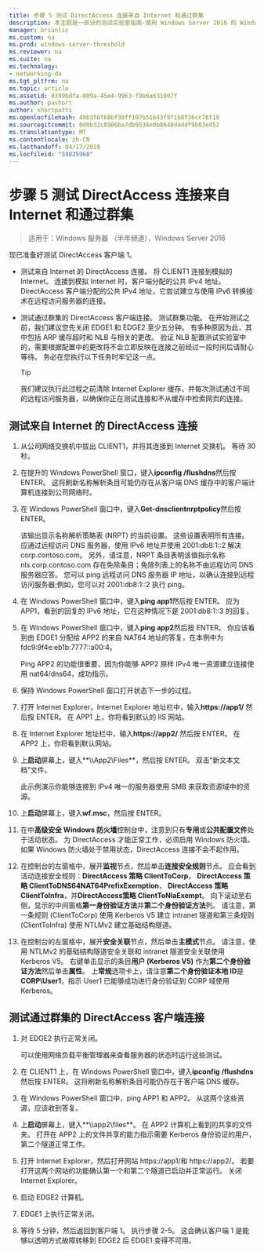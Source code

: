 ```yaml
---
title: 步骤 5 测试 DirectAccess 连接来自 Internet 和通过群集
description: 本主题是一部分的测试实验室指南-使用 Windows Server 2016 的 Windows NLB 的群集中演示 DirectAccess
manager: brianlic
ms.custom: na
ms.prod: windows-server-threshold
ms.reviewer: na
ms.suite: na
ms.technology:
- networking-da
ms.tgt_pltfrm: na
ms.topic: article
ms.assetid: 8399bdfa-809a-45e4-9963-f9b6a631007f
ms.author: pashort
author: shortpatti
ms.openlocfilehash: 49b3f6f68bf30ff197b51643f9f1b8f36cc76f19
ms.sourcegitcommit: 0d0b32c8986ba7db9536e0b8648d4ddf9b03e452
ms.translationtype: MT
ms.contentlocale: zh-CN
ms.lasthandoff: 04/17/2019
ms.locfileid: "59825968"
---
```

# <a name="step-5-test-directaccess-connectivity-from-the-internet-and-through-the-cluster"></a>步骤 5 测试 DirectAccess 连接来自 Internet 和通过群集

>适用于：Windows 服务器 （半年频道），Windows Server 2016

现已准备好测试 DirectAccess 客户端 1。  
  
- 测试来自 Internet 的 DirectAccess 连接。 将 CLIENT1 连接到模拟的 Internet。 连接到模拟 Internet 时，客户端分配的公共 IPv4 地址。 DirectAccess 客户端分配的公共 IPv4 地址，它尝试建立与使用 IPv6 转换技术在远程访问服务器的连接。  
  
- 测试通过群集的 DirectAccess 客户端连接。 测试群集功能。 在开始测试之前，我们建议您先关闭 EDGE1 和 EDGE2 至少五分钟。 有多种原因为此，其中包括 ARP 缓存超时和 NLB 与相关的更改。 验证 NLB 配置测试实验室中的，需要根据配置中的更改将不会立即反映在连接之前经过一段时间后请耐心等待。 务必在您执行以下任务时牢记这一点。  
  
    > [!TIP]  
    > 我们建议执行此过程之前清除 Internet Explorer 缓存，并每次测试通过不同的远程访问服务器，以确保你正在测试连接和不从缓存中检索网页的连接。  
  
## <a name="test-directaccess-connectivity-from-the-internet"></a>测试来自 Internet 的 DirectAccess 连接  
  
1.  从公司网络交换机中拔出 CLIENT1，并将其连接到 Internet 交换机。 等待 30 秒。  
  
2.  在提升的 Windows PowerShell 窗口，键入**ipconfig /flushdns**然后按 ENTER。 这将刷新名称解析条目可能仍存在从客户端 DNS 缓存中的客户端计算机连接到公司网络时。  
  
3.  在 Windows PowerShell 窗口中，键入**Get-dnsclientnrptpolicy**然后按 ENTER。  
  
    该输出显示名称解析策略表 (NRPT) 的当前设置。 这些设置表明所有连接。 应通过远程访问 DNS 服务器，使用 IPv6 地址并使用 2001:db8:1::2 解决 corp.contoso.com。 另外，请注意，NRPT 条目表明该值指示名称 nls.corp.contoso.com 存在免除条目；免除列表上的名称不由远程访问 DNS 服务器应答。 您可以 ping 远程访问 DNS 服务器 IP 地址，以确认连接到远程访问服务器;例如，您可以对 2001:db8:1::2 执行 ping。  
  
4.  在 Windows PowerShell 窗口中，键入**ping app1**然后按 ENTER。 应为 APP1，看到的回复的 IPv6 地址，它在这种情况下是 2001:db8:1::3 的回复。  
  
5.  在 Windows PowerShell 窗口中，键入**ping app2**然后按 ENTER。 你应该看到由 EDGE1 分配给 APP2 的来自 NAT64 地址的答复，在本例中为 fdc9:9f4e:eb1b:7777::a00:4。  
  
    Ping APP2 的功能很重要，因为你能够 APP2 原样 IPv4 唯一资源建立连接使用 nat64/dns64，成功指示。  
  
6.  保持 Windows PowerShell 窗口打开状态下一步的过程。  
  
7.  打开 Internet Explorer，Internet Explorer 地址栏中，输入**https://app1/** 然后按 ENTER。 在 APP1 上，你将看到默认的 IIS 网站。  
  
8.  在 Internet Explorer 地址栏中，输入**https://app2/** 然后按 ENTER。 在 APP2 上，你将看到默认网站。  
  
9. 上**启动**屏幕上，键入**\\\App2\Files**，然后按 ENTER。 双击“新文本文档”文件。  
  
    此示例演示你能够连接到 IPv4 唯一的服务器使用 SMB 来获取资源域中的资源。  
  
10. 上**启动**屏幕上，键入**wf.msc**，然后按 ENTER。  
  
11. 在中**高级安全 Windows 防火墙**控制台中，注意到只有**专用**或**公共配置文件**处于活动状态。 为 DirectAccess 才能正常工作，必须启用 Windows 防火墙。 如果 Windows 防火墙处于禁用状态，DirectAccess 连接不会不起作用。  
  
12. 在控制台的左窗格中，展开**监视**节点，然后单击**连接安全规则**节点。 应会看到活动连接安全规则：**DirectAccess 策略 ClientToCorp**， **DirectAccess 策略 ClientToDNS64NAT64PrefixExemption**， **DirectAccess 策略 ClientToInfra**，并**DirectAccess策略 ClientToNlaExempt**。 向下滚动至右侧，显示的中间窗格**第一身份验证方法**并**第二个身份验证方法**列。 请注意，第一条规则 (ClientToCorp) 使用 Kerberos V5 建立 intranet 隧道和第三条规则 (ClientToInfra) 使用 NTLMv2 建立基础结构隧道。  
  
13. 在控制台的左窗格中，展开**安全关联**节点，然后单击**主模式**节点。 请注意，使用 NTLMv2 的基础结构隧道安全关联和 intranet 隧道安全关联使用 Kerberos V5。 右键单击显示的条目**用户 (Kerberos V5)** 作为**第二个身份验证方法**然后单击**属性**。 上**常规**选项卡上，请注意**第二个身份验证本地 ID**是**CORP\User1**，指示 User1 已能够成功进行身份验证到 CORP 域使用Kerberos。  
  
## <a name="test-directaccess-client-connectivity-through-the-cluster"></a>测试通过群集的 DirectAccess 客户端连接  
  
1.  对 EDGE2 执行正常关闭。  
  
    可以使用网络负载平衡管理器来查看服务器的状态时运行这些测试。  
  
2.  在 CLIENT1 上，在 Windows PowerShell 窗口中，键入**ipconfig /flushdns**然后按 ENTER。 这将刷新名称解析条目可能仍存在于客户端 DNS 缓存。  
  
3.  在 Windows PowerShell 窗口中，ping APP1 和 APP2。 从这两个这些资源，应该收到答复。  
  
4.  上**启动**屏幕上，键入**\\\app2\files**。 在 APP2 计算机上看到的共享的文件夹。 打开在 APP2 上的文件共享的能力指示需要 Kerberos 身份验证的用户，第二个隧道正常工作。  
  
5.  打开 Internet Explorer，然后打开网站 https://app1/和 https://app2/。 若要打开这两个网站的功能确认第一个和第二个隧道已启动并正常运行。 关闭 Internet Explorer。  
  
6.  启动 EDGE2 计算机。  
  
7.  EDGE1 上执行正常关闭。  
  
8.  等待 5 分钟，然后返回到客户端 1。 执行步骤 2-5。 这会确认客户端 1 是能够以透明方式故障转移到 EDGE2 后 EDGE1 变得不可用。
